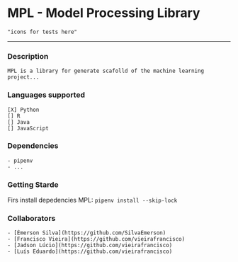 # MPL - Model Processing Library
	
	"icons for tests here"

---

### Description 
	MPL is a library for generate scafolld of the machine learning project... 

### Languages supported 
	[X] Python 
	[] R
	[] Java
	[] JavaScript 

### Dependencies 
	- pipenv 
	- ...
### Getting Starde

Firs install depedencies MPL:
	```
	pipenv install --skip-lock
	```

### Collaborators 

	- [Émerson Silva](https://github.com/SilvaEmerson)  
	- [Francisco Vieira](https://github.com/vieirafrancisco)
	- [Jadson Lúcio](https://github.com/vieirafrancisco) 
	- [Luís Eduardo](https://github.com/vieirafrancisco)
